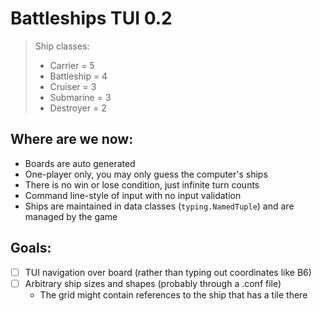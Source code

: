 # Battleships TUI 0.2

> Ship classes:
> - Carrier = 5
> - Battleship = 4
> - Cruiser = 3
> - Submarine = 3
> - Destroyer = 2

## Where are we now:
- Boards are auto generated
- One-player only, you may only guess the computer's ships
- There is no win or lose condition, just infinite turn counts
- Command line-style of input with no input validation
- Ships are maintained in data classes (`typing.NamedTuple`) and are managed by the game

## Goals:
-[ ] TUI navigation over board (rather than typing out coordinates like B6)
-[ ] Arbitrary ship sizes and shapes (probably through a .conf file)
  - The grid might contain references to the ship that has a tile there